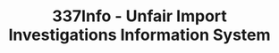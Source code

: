---
layout: default
bigquery: https://console.cloud.google.com/bigquery?p=patents-public-data&d=usitc_investigations&page=dataset&project=sheets-management-319211
citation: US International Trade Commission 337Info Unfair Import Investigations Information
  System
contributors: US International Trade Comission
cost: None
description: US International Trade Commission 337Info Unfair Import Investigations
  Information System contains data on investigations done under Section 337. Section
  337 declares the infringement of certain statutory intellectual property rights
  and other forms of unfair competition in import trade to be unlawful practices.
  Most Section 337 investigations involve allegations of patent or registered trademark
  infringement.
documentation: FAQ and tutorial available on the site
last_edit: Mon, 04 Apr 2022 19:10:40 GMT
location: https://pubapps2.usitc.gov/337external/
maintained_by: US International Trade Comission
schema_fields: '[''invUnfairAct'', ''complainant'', ''teoProceedingInvolved'', ''id'',
  ''htsNumbers'', ''ouiiAttorney'', ''scheduledEndDateEvidHear'', ''markmanHearing'',
  ''dateOfPublicationFrNotice'', ''lastUpdated'', ''targetDate'', ''investigationNo'',
  ''finalDetViolation'', ''currentStatus'', ''finalIdOnViolationIssue'', ''publication_number'',
  ''currentActiveALJ'', ''internalRemand'', ''aljAssigned'', ''teoIdDueDate'', ''patentNumbers'',
  ''finalIdOnViolationDue'', ''reportingRequirements'', ''copyrightNumbers'', ''teoReliefGranted'',
  ''issueDateOtherNonFinal'', ''gcAttorney'', ''investigationTermDate'', ''startDateMarkmanHearing'',
  ''teoIdIssueDate'', ''cafcAppeals'', ''patentNumber'', ''dateCreated'', ''actualStartDateEvidHear'',
  ''ouiiParticipation'', ''title'', ''trademarkNumbers'', ''dateComplaintFiled'',
  ''actualEndDateEvidHear'', ''scheduledStartDateEvidHear'', ''respondent'', ''finalDetNoViolation'',
  ''endDateMarkmanHearing'', ''investigationType'', ''docketNo'']'
shortname: unfair_import_investigations
tags:
- import
- legal
- trade
timeframe: 2008-2021 (prior to 2008 downloadable as a JSON file)
title: 337Info - Unfair Import Investigations Information System
uuid: 2721f5ec-e599-4890-9265-9706719fc71e
---